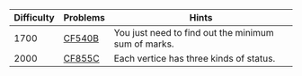 | Difficulty | Problems | Hints |
| -------- | -------- | -------- |
| 1700 | [CF540B](https://codeforces.com/problemset/problem/540/B) | You just need to find out the minimum sum of marks. |
| 2000 | [CF855C](https://codeforces.com/problemset/problem/855/C) | Each vertice has three kinds of status. |